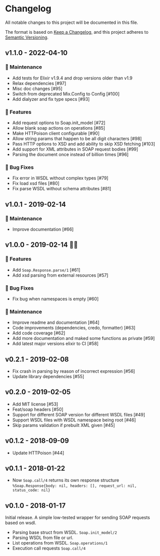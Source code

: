 # Changelog

All notable changes to this project will be documented in this file.

The format is based on [Keep a Changelog](https://keepachangelog.com/en/1.0.0/),
and this project adheres to [Semantic Versioning](https://semver.org/spec/v2.0.0.html).

## v1.1.0 - 2022-04-10

### 🧰 Maintenance

- Add tests for Elixir v1.9.4 and drop versions older than v1.9
- Relax dependencies [#97]
- Misc doc changes [#95]
- Switch from deprecated Mix.Config to Config [#100]
- Add dialyzer and fix type specs [#93]

### 🚀 Features

- Add request options to Soap.init_model [#72]
- Allow blank soap actions on operations [#85]
- Make HTTPoison client configurable [#90]
- Allow string params that happen to be all digit characters [#98]
- Pass HTTP options to XSD and add ability to skip XSD fetching [#103]
- Add support for XML attributes in SOAP request bodies [#99]
- Parsing the document once instead of billion times [#96]

### 🐛 Bug Fixes

- Fix error in WSDL without complex types [#79]
- Fix load xsd files [#80]
- Fix parse WSDL without schema attributes [#81]

## v1.0.1 - 2019-02-14

### 🧰 Maintenance

- Improve documentation [#66]

## v1.0.0 - 2019-02-14 🎉🎉

### 🚀 Features

- Add `Soap.Response.parse/1` [#61]
- Add xsd parsing from external resources [#57]

### 🐛 Bug Fixes

- Fix bug when namespaces is empty [#60]

### 🧰 Maintenance

- Improve readme and documentation [#64]
- Code improvements (dependencies, credo, formatter) [#63]
- Add code coverage [#62]
- Add more documentation and maked some functions as private [#59]
- Add latest major versions elixir to CI [#58]

## v0.2.1 - 2019-02-08

- Fix crash in parsing by reason of incorrect expression [#56]
- Update library dependencies [#55]

## v0.2.0 - 2019-02-05

- Add MIT license [#53]
- Feat/soap headers [#50]
- Support for different SOAP version for different WSDL files [#49]
- Support WSDL files with WSDL namespace being root [#46]
- Skip params validation if prebuilt XML given [#45]

## v0.1.2 - 2018-09-09

- Update HTTPoison [#44]

## v0.1.1 - 2018-01-22

- Now `Soap.call/4` returns its own response structure `%Soap.Response{body: nil, headers: [], request_url: nil, status_code: nil}`

## v0.1.0 - 2018-01-17

Initial release. A simple low-tested wrapper for sending SOAP requests based on wsdl.

- Parsing base struct from WSDL. `Soap.init_model/2`
- Parsing WSDL from file or url.
- List operations from WSDL. `Soap.operations/1`
- Execution call requests `Soap.call/4`
